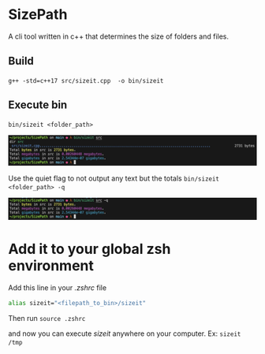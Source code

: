# SizePath
A cli tool written in c++ that determines the size of folders and files.


## Build
`g++ -std=c++17 src/sizeit.cpp  -o bin/sizeit`

## Execute bin
`bin/sizeit <folder_path>`

![Screenshot 1](docs/example_output.png)

Use the quiet flag to not output any text but the totals
`bin/sizeit <folder_path> -q`

![Screenshot 2](docs/example_output_quiet.png)

# Add it to your global zsh environment

Add this line in your *.zshrc* file
```bash
alias sizeit="<filepath_to_bin>/sizeit"
```

Then run `source .zshrc`

and now you can execute *sizeit* anywhere on your computer.
Ex:
`sizeit /tmp`